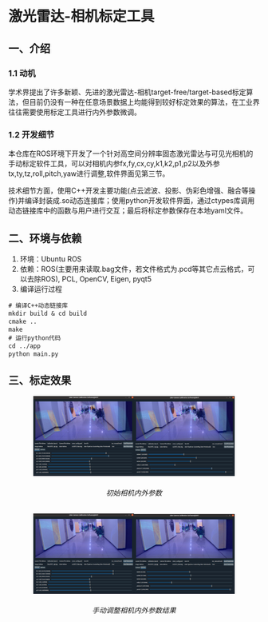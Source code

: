 # 激光雷达-相机标定工具
## 一、介绍
### 1.1 动机
学术界提出了许多新颖、先进的激光雷达-相机target-free/target-based标定算法，但目前仍没有一种在任意场景数据上均能得到较好标定效果的算法，在工业界往往需要使用标定工具进行内外参数微调。

### 1.2 开发细节
本仓库在ROS环境下开发了一个针对高空间分辨率固态激光雷达与可见光相机的手动标定软件工具，可以对相机内参fx,fy,cx,cy,k1,k2,p1,p2以及外参tx,ty,tz,roll,pitch,yaw进行调整,软件界面见第三节。

技术细节方面，使用C++开发主要功能(点云滤波、投影、伪彩色增强、融合等操作)并编译封装成.so动态连接库；使用python开发软件界面，通过ctypes库调用动态链接库中的函数与用户进行交互；最后将标定参数保存在本地yaml文件。

## 二、环境与依赖
1. 环境：Ubuntu ROS
2. 依赖：ROS(主要用来读取.bag文件，若文件格式为.pcd等其它点云格式，可以去除ROS), PCL, OpenCV, Eigen, pyqt5
3. 编译运行过程
```
# 编译C++动态链接库
mkdir build & cd build
cmake ..
make
# 运行python代码
cd ../app
python main.py
```

## 三、标定效果

<p align="center"><img src="./resources/init_intrinsic.png" width=40%><img src="./resources/init_extrinsic.png" width=40%></p>
<h6 align="center">初始相机内外参数</h6>

<p align="center"><img src="./resources/result_intrinsic.png" width=40%><img src="./resources/result_extrinsic.png" width=40%></p>
<h6 align="center">手动调整相机内外参数结果</h6>
